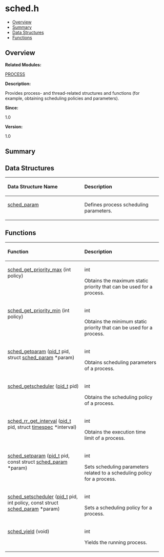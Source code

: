 # sched.h<a name="ZH-CN_TOPIC_0000001055547982"></a>

-   [Overview](#section1489964204165629)
-   [Summary](#section1760415800165629)
-   [Data Structures](#nested-classes)
-   [Functions](#func-members)

## **Overview**<a name="section1489964204165629"></a>

**Related Modules:**

[PROCESS](PROCESS.md)

**Description:**

Provides process- and thread-related structures and functions \(for example, obtaining scheduling policies and parameters\). 

**Since:**

1.0

**Version:**

1.0

## **Summary**<a name="section1760415800165629"></a>

## Data Structures<a name="nested-classes"></a>

<a name="table377259730165629"></a>
<table><thead align="left"><tr id="row286067515165629"><th class="cellrowborder" valign="top" width="50%" id="mcps1.1.3.1.1"><p id="p1033609976165629"><a name="p1033609976165629"></a><a name="p1033609976165629"></a>Data Structure Name</p>
</th>
<th class="cellrowborder" valign="top" width="50%" id="mcps1.1.3.1.2"><p id="p1370939620165629"><a name="p1370939620165629"></a><a name="p1370939620165629"></a>Description</p>
</th>
</tr>
</thead>
<tbody><tr id="row616190914165629"><td class="cellrowborder" valign="top" width="50%" headers="mcps1.1.3.1.1 "><p id="p594838048165629"><a name="p594838048165629"></a><a name="p594838048165629"></a><a href="sched_param.md">sched_param</a></p>
</td>
<td class="cellrowborder" valign="top" width="50%" headers="mcps1.1.3.1.2 "><p id="p236654840165629"><a name="p236654840165629"></a><a name="p236654840165629"></a>Defines process scheduling parameters. </p>
</td>
</tr>
</tbody>
</table>

## Functions<a name="func-members"></a>

<a name="table444697023165629"></a>
<table><thead align="left"><tr id="row1101212821165629"><th class="cellrowborder" valign="top" width="50%" id="mcps1.1.3.1.1"><p id="p1169378697165629"><a name="p1169378697165629"></a><a name="p1169378697165629"></a>Function</p>
</th>
<th class="cellrowborder" valign="top" width="50%" id="mcps1.1.3.1.2"><p id="p2096954084165629"><a name="p2096954084165629"></a><a name="p2096954084165629"></a>Description</p>
</th>
</tr>
</thead>
<tbody><tr id="row32048457165629"><td class="cellrowborder" valign="top" width="50%" headers="mcps1.1.3.1.1 "><p id="p1477997409165629"><a name="p1477997409165629"></a><a name="p1477997409165629"></a><a href="PROCESS.md#gafaebd1698caeb9b9b9e614ad84edd609">sched_get_priority_max</a> (int policy)</p>
</td>
<td class="cellrowborder" valign="top" width="50%" headers="mcps1.1.3.1.2 "><p id="p385491331165629"><a name="p385491331165629"></a><a name="p385491331165629"></a>int </p>
<p id="p903793062165629"><a name="p903793062165629"></a><a name="p903793062165629"></a>Obtains the maximum static priority that can be used for a process. </p>
</td>
</tr>
<tr id="row514904530165629"><td class="cellrowborder" valign="top" width="50%" headers="mcps1.1.3.1.1 "><p id="p1758478510165629"><a name="p1758478510165629"></a><a name="p1758478510165629"></a><a href="PROCESS.md#gaf1f370fc36ea6b22ed42b5ee3cf82a81">sched_get_priority_min</a> (int policy)</p>
</td>
<td class="cellrowborder" valign="top" width="50%" headers="mcps1.1.3.1.2 "><p id="p154808339165629"><a name="p154808339165629"></a><a name="p154808339165629"></a>int </p>
<p id="p285795601165629"><a name="p285795601165629"></a><a name="p285795601165629"></a>Obtains the minimum static priority that can be used for a process. </p>
</td>
</tr>
<tr id="row130191386165629"><td class="cellrowborder" valign="top" width="50%" headers="mcps1.1.3.1.1 "><p id="p1896465007165629"><a name="p1896465007165629"></a><a name="p1896465007165629"></a><a href="PROCESS.md#ga563c7ac53bac2c1b51379147e66c44ec">sched_getparam</a> (<a href="UTILS.md#ga30c34d3eead853c44f459f21b932984c">pid_t</a> pid, struct <a href="sched_param.md">sched_param</a> *param)</p>
</td>
<td class="cellrowborder" valign="top" width="50%" headers="mcps1.1.3.1.2 "><p id="p1614914525165629"><a name="p1614914525165629"></a><a name="p1614914525165629"></a>int </p>
<p id="p851225896165629"><a name="p851225896165629"></a><a name="p851225896165629"></a>Obtains scheduling parameters of a process. </p>
</td>
</tr>
<tr id="row267256268165629"><td class="cellrowborder" valign="top" width="50%" headers="mcps1.1.3.1.1 "><p id="p1073770071165629"><a name="p1073770071165629"></a><a name="p1073770071165629"></a><a href="PROCESS.md#ga99fcb2532b1482d236dc04495a3f194d">sched_getscheduler</a> (<a href="UTILS.md#ga30c34d3eead853c44f459f21b932984c">pid_t</a> pid)</p>
</td>
<td class="cellrowborder" valign="top" width="50%" headers="mcps1.1.3.1.2 "><p id="p908861450165629"><a name="p908861450165629"></a><a name="p908861450165629"></a>int </p>
<p id="p322504552165629"><a name="p322504552165629"></a><a name="p322504552165629"></a>Obtains the scheduling policy of a process. </p>
</td>
</tr>
<tr id="row1891623718165629"><td class="cellrowborder" valign="top" width="50%" headers="mcps1.1.3.1.1 "><p id="p163899483165629"><a name="p163899483165629"></a><a name="p163899483165629"></a><a href="PROCESS.md#ga484f0eb93529d29a66e24485725c4c7b">sched_rr_get_interval</a> (<a href="UTILS.md#ga30c34d3eead853c44f459f21b932984c">pid_t</a> pid, struct <a href="timespec.md">timespec</a> *interval)</p>
</td>
<td class="cellrowborder" valign="top" width="50%" headers="mcps1.1.3.1.2 "><p id="p1271981866165629"><a name="p1271981866165629"></a><a name="p1271981866165629"></a>int </p>
<p id="p1712698709165629"><a name="p1712698709165629"></a><a name="p1712698709165629"></a>Obtains the execution time limit of a process. </p>
</td>
</tr>
<tr id="row1141101146165629"><td class="cellrowborder" valign="top" width="50%" headers="mcps1.1.3.1.1 "><p id="p165835402165629"><a name="p165835402165629"></a><a name="p165835402165629"></a><a href="PROCESS.md#ga06b497c4ea6bbabd2b62ba1a8a848a1b">sched_setparam</a> (<a href="UTILS.md#ga30c34d3eead853c44f459f21b932984c">pid_t</a> pid, const struct <a href="sched_param.md">sched_param</a> *param)</p>
</td>
<td class="cellrowborder" valign="top" width="50%" headers="mcps1.1.3.1.2 "><p id="p1309755415165629"><a name="p1309755415165629"></a><a name="p1309755415165629"></a>int </p>
<p id="p1277154651165629"><a name="p1277154651165629"></a><a name="p1277154651165629"></a>Sets scheduling parameters related to a scheduling policy for a process. </p>
</td>
</tr>
<tr id="row1999985090165629"><td class="cellrowborder" valign="top" width="50%" headers="mcps1.1.3.1.1 "><p id="p338950028165629"><a name="p338950028165629"></a><a name="p338950028165629"></a><a href="PROCESS.md#ga84ad29a6f2ad27370df09c664ac65eac">sched_setscheduler</a> (<a href="UTILS.md#ga30c34d3eead853c44f459f21b932984c">pid_t</a> pid, int policy, const struct <a href="sched_param.md">sched_param</a> *param)</p>
</td>
<td class="cellrowborder" valign="top" width="50%" headers="mcps1.1.3.1.2 "><p id="p342906975165629"><a name="p342906975165629"></a><a name="p342906975165629"></a>int </p>
<p id="p750408962165629"><a name="p750408962165629"></a><a name="p750408962165629"></a>Sets a scheduling policy for a process. </p>
</td>
</tr>
<tr id="row1585556163165629"><td class="cellrowborder" valign="top" width="50%" headers="mcps1.1.3.1.1 "><p id="p832542445165629"><a name="p832542445165629"></a><a name="p832542445165629"></a><a href="PROCESS.md#ga357cd4b34c13011749dfffb42b489f09">sched_yield</a> (void)</p>
</td>
<td class="cellrowborder" valign="top" width="50%" headers="mcps1.1.3.1.2 "><p id="p2106556279165629"><a name="p2106556279165629"></a><a name="p2106556279165629"></a>int </p>
<p id="p787889794165629"><a name="p787889794165629"></a><a name="p787889794165629"></a>Yields the running process. </p>
</td>
</tr>
</tbody>
</table>

